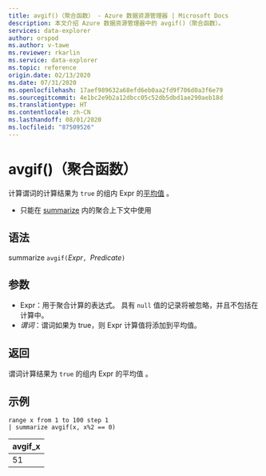 ```yaml
---
title: avgif()（聚合函数） - Azure 数据资源管理器 | Microsoft Docs
description: 本文介绍 Azure 数据资源管理器中的 avgif()（聚合函数）。
services: data-explorer
author: orspod
ms.author: v-tawe
ms.reviewer: rkarlin
ms.service: data-explorer
ms.topic: reference
origin.date: 02/13/2020
ms.date: 07/31/2020
ms.openlocfilehash: 17aef989632a68efd6eb0aa2fd9f706d0a3f6e79
ms.sourcegitcommit: 4e1bc2e9b2a12dbcc05c52db5dbd1ae290aeb18d
ms.translationtype: HT
ms.contentlocale: zh-CN
ms.lasthandoff: 08/01/2020
ms.locfileid: "87509526"
---
```

# <a name="avgif-aggregation-function"></a>avgif()（聚合函数）

计算谓词的计算结果为 `true` 的组内 Expr 的[平均值](avg-aggfunction.md) 。

* 只能在 [summarize](summarizeoperator.md) 内的聚合上下文中使用

## <a name="syntax"></a>语法

summarize `avgif(`*Expr*`, `*Predicate*`)`

## <a name="arguments"></a>参数

* Expr：用于聚合计算的表达式。 具有 `null` 值的记录将被忽略，并且不包括在计算中。
* *谓词*：谓词如果为 true，则 Expr 计算值将添加到平均值。

## <a name="returns"></a>返回

谓词计算结果为 `true` 的组内 Expr 的平均值 。
 
## <a name="examples"></a>示例

```kusto
range x from 1 to 100 step 1
| summarize avgif(x, x%2 == 0)
```

|avgif_x|
|---|
|51|
